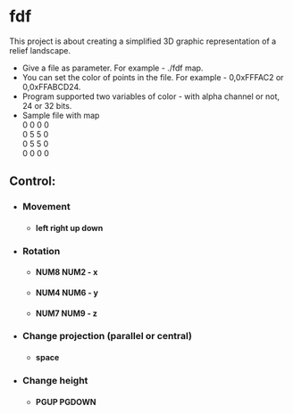 # fdf
This project is about creating a simplified 3D graphic representation of a relief landscape.

- Give a file as parameter. For example - ./fdf map.
- You can set the color of points in the file. For example - 0,0xFFFAC2 or 0,0xFFABCD24.
- Program supported two variables of color - with alpha channel or not, 24 or 32 bits.
- Sample file with map\
         0 0 0 0\
         0 5 5 0\
         0 5 5 0\
         0 0 0 0

## Control:
- ### Movement
   + #### left right up down
- ### Rotation
   + #### NUM8 NUM2 - x
   + #### NUM4 NUM6 - y
   + #### NUM7 NUM9 - z
- ### Change projection (parallel or central)
   + #### space
- ### Change height
   + #### PGUP PGDOWN
